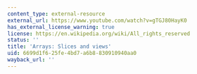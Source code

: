 ```yaml
---
content_type: external-resource
external_url: https://www.youtube.com/watch?v=gTGJ80HayK0
has_external_license_warning: true
license: https://en.wikipedia.org/wiki/All_rights_reserved
status: ''
title: 'Arrays: Slices and views'
uid: 6699d1f6-25fe-4bd7-a6b8-830910940aa0
wayback_url: ''
---
```


